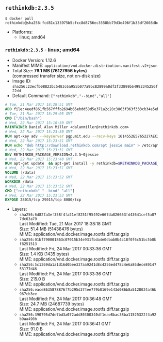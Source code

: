 ## `rethinkdb:2.3.5`

```console
$ docker pull rethinkdb@sha256:fcd81c133975b5cfcc8d8756ec3558bb79d3e496f1b35df2608db4efd243adf2
```

-	Platforms:
	-	linux; amd64

### `rethinkdb:2.3.5` - linux; amd64

-	Docker Version: 1.12.6
-	Manifest MIME: `application/vnd.docker.distribution.manifest.v2+json`
-	Total Size: **76.1 MB (76127956 bytes)**  
	(compressed transfer size, not on-disk size)
-	Image ID: `sha256:23ecfb08823bc5483c6a955b077a9bc82899a0df2f33899b64992345256f22dd`
-	Default Command: `["rethinkdb","--bind","all"]`

```dockerfile
# Tue, 21 Mar 2017 18:28:51 GMT
ADD file:4eedf861fb567fffb2694b65ebdd58d5e371a2c28c3863f363f333cb34e5eb7b in / 
# Tue, 21 Mar 2017 18:29:05 GMT
CMD ["/bin/bash"]
# Wed, 22 Mar 2017 15:10:30 GMT
MAINTAINER Daniel Alan Miller <dalanmiller@rethinkdb.com>
# Wed, 22 Mar 2017 15:23:30 GMT
RUN apt-key adv --keyserver pgp.mit.edu --recv-keys 1614552E5765227AEC39EFCFA7E00EF33A8F2399
# Wed, 22 Mar 2017 15:23:31 GMT
RUN echo "deb http://download.rethinkdb.com/apt jessie main" > /etc/apt/sources.list.d/rethinkdb.list
# Wed, 22 Mar 2017 15:23:31 GMT
ENV RETHINKDB_PACKAGE_VERSION=2.3.5~0jessie
# Wed, 22 Mar 2017 15:23:48 GMT
RUN apt-get update 	&& apt-get install -y rethinkdb=$RETHINKDB_PACKAGE_VERSION 	&& rm -rf /var/lib/apt/lists/*
# Wed, 22 Mar 2017 15:23:51 GMT
VOLUME [/data]
# Wed, 22 Mar 2017 15:23:52 GMT
WORKDIR /data
# Wed, 22 Mar 2017 15:23:52 GMT
CMD ["rethinkdb" "--bind" "all"]
# Wed, 22 Mar 2017 15:23:53 GMT
EXPOSE 28015/tcp 29015/tcp 8080/tcp
```

-	Layers:
	-	`sha256:6d827a3ef358f4fa21ef8251f95492e667da826653fd43641cef5a877dc03a70`  
		Last Modified: Tue, 21 Mar 2017 18:38:18 GMT  
		Size: 51.4 MB (51438476 bytes)  
		MIME: application/vnd.docker.image.rootfs.diff.tar.gzip
	-	`sha256:01bf790001863c07015b34e931fbda4e0dbab0b4c18f0f6c51bc5b8bf8251513`  
		Last Modified: Fri, 24 Mar 2017 00:33:36 GMT  
		Size: 1.4 KB (1435 bytes)  
		MIME: application/vnd.docker.image.rootfs.diff.tar.gzip
	-	`sha256:5c1369da1a1d16d0bee337aa9241d8c4256ed478c4e6a86dece8914753177d46`  
		Last Modified: Fri, 24 Mar 2017 00:33:36 GMT  
		Size: 215.0 B  
		MIME: application/vnd.docker.image.rootfs.diff.tar.gzip
	-	`sha256:eace8635878876f7b295d374ee779b8169e143d086b8a5128024a46b967cb3ee`  
		Last Modified: Fri, 24 Mar 2017 00:36:48 GMT  
		Size: 24.7 MB (24687739 bytes)  
		MIME: application/vnd.docker.image.rootfs.diff.tar.gzip
	-	`sha256:390795d7de7bd3a072add80300340df1eae8bac38ba11525322f4a92b9aa490b`  
		Last Modified: Fri, 24 Mar 2017 00:36:41 GMT  
		Size: 91.0 B  
		MIME: application/vnd.docker.image.rootfs.diff.tar.gzip

